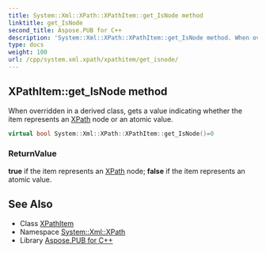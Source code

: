 ```yaml
---
title: System::Xml::XPath::XPathItem::get_IsNode method
linktitle: get_IsNode
second_title: Aspose.PUB for C++
description: 'System::Xml::XPath::XPathItem::get_IsNode method. When overridden in a derived class, gets a value indicating whether the item represents an XPath node or an atomic value in C++.'
type: docs
weight: 100
url: /cpp/system.xml.xpath/xpathitem/get_isnode/
---
```

## XPathItem::get_IsNode method


When overridden in a derived class, gets a value indicating whether the item represents an [XPath](../../) node or an atomic value.

```cpp
virtual bool System::Xml::XPath::XPathItem::get_IsNode()=0
```


### ReturnValue

**true** if the item represents an [XPath](../../) node; **false** if the item represents an atomic value.

## See Also

* Class [XPathItem](../)
* Namespace [System::Xml::XPath](../../)
* Library [Aspose.PUB for C++](../../../)
